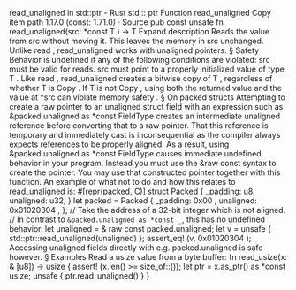read_unaligned in std::ptr - Rust
std
::
ptr
Function
read_unaligned
Copy item path
1.17.0 (const: 1.71.0)
·
Source
pub const unsafe fn read_unaligned<T>(src:
*const T
) -> T
Expand description
Reads the value from
src
without moving it. This leaves the
memory in
src
unchanged.
Unlike
read
,
read_unaligned
works with unaligned pointers.
§
Safety
Behavior is undefined if any of the following conditions are violated:
src
must be
valid
for reads.
src
must point to a properly initialized value of type
T
.
Like
read
,
read_unaligned
creates a bitwise copy of
T
, regardless of
whether
T
is
Copy
. If
T
is not
Copy
, using both the returned
value and the value at
*src
can
violate memory safety
.
§
On
packed
structs
Attempting to create a raw pointer to an
unaligned
struct field with
an expression such as
&packed.unaligned as *const FieldType
creates an
intermediate unaligned reference before converting that to a raw pointer.
That this reference is temporary and immediately cast is inconsequential
as the compiler always expects references to be properly aligned.
As a result, using
&packed.unaligned as *const FieldType
causes immediate
undefined behavior
in your program.
Instead you must use the
&raw const
syntax to create the pointer.
You may use that constructed pointer together with this function.
An example of what not to do and how this relates to
read_unaligned
is:
#[repr(packed, C)]
struct
Packed {
    _padding: u8,
    unaligned: u32,
}
let
packed = Packed {
    _padding:
0x00
,
    unaligned:
0x01020304
,
};
// Take the address of a 32-bit integer which is not aligned.
// In contrast to `&packed.unaligned as *const _`, this has no undefined behavior.
let
unaligned =
&
raw
const
packed.unaligned;
let
v =
unsafe
{ std::ptr::read_unaligned(unaligned) };
assert_eq!
(v,
0x01020304
);
Accessing unaligned fields directly with e.g.
packed.unaligned
is safe however.
§
Examples
Read a
usize
value from a byte buffer:
fn
read_usize(x:
&
[u8]) -> usize {
assert!
(x.len() >= size_of::<usize>());
let
ptr = x.as_ptr()
as
*const
usize;
unsafe
{ ptr.read_unaligned() }
}